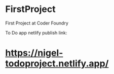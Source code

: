 # FirstProject
First Project at Coder Foundry


To Do app netlify publish link:
# https://nigel-todoproject.netlify.app/
